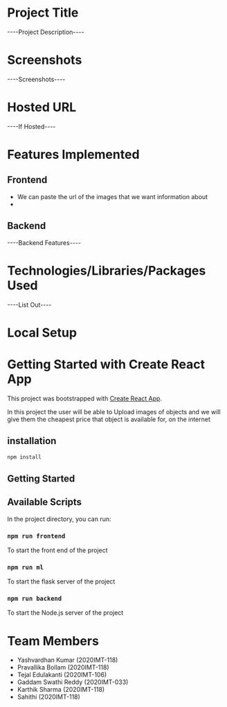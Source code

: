 # Project Title
----Project Description----
 
# Screenshots
----Screenshots----

# Hosted URL
----If Hosted----

# Features Implemented
## Frontend
- We can paste the url of the images that we want information about
- 
## Backend
----Backend Features----

# Technologies/Libraries/Packages Used
----List Out----

# Local Setup

# Getting Started with Create React App

This project was bootstrapped with [Create React App](https://github.com/facebook/create-react-app).

In this project the user will be able to Upload images of objects and we will give them the cheapest price that object is available for, on the internet

## installation

```bash
npm install
```

## Getting Started

## Available Scripts

In the project directory, you can run:

### `npm run frontend`

To start the front end of the project

### `npm run ml`

To start the flask server of the project

### `npm run backend`

To start the Node.js server of the project
# Team Members
- Yashvardhan Kumar (2020IMT-118)
- Pravallika Bollam (2020IMT-118)
- Tejal Edulakanti (2020IMT-106)
- Gaddam Swathi Reddy (2020IMT-033)
- Karthik Sharma (2020IMT-118)
- Sahithi (2020IMT-118)

